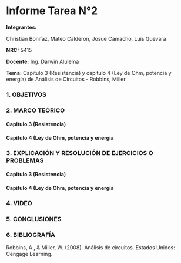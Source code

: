 # Informe Tarea N°2
**Integrantes:**

Christian Bonifaz, Mateo Calderon, Josue Camacho, Luis Guevara

**NRC:** 5415

**Docente:** Ing. Darwin Alulema

**Tema:** Capitulo 3 (Resistencia) y capitulo 4 (Ley de Ohm, potencia y energía) de Análisis de Circuitos - Robbins, Miller

### 1. OBJETIVOS

### 2. MARCO TEÓRICO

#### Capitulo 3 (Resistencia)

#### Capitulo 4 (Ley de Ohm, potencia y energía

### 3. EXPLICACIÓN Y RESOLUCIÓN DE EJERCICIOS O PROBLEMAS

#### Capitulo 3 (Resistencia)

#### Capitulo 4 (Ley de Ohm, potencia y energía

### 4. VIDEO

### 5. CONCLUSIONES 

### 6. BIBLIOGRAFÍA

Robbins, A., & Miller, W. (2008). Análisis de circuitos. Estados Unidos: Cengage Learning.
